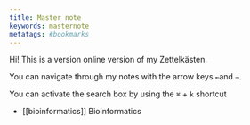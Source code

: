 ```yaml
---
title: Master note
keywords: masternote
metatags: #bookmarks
---
```


Hi! This is a version online version of my Zettelkästen.

You can navigate through my notes with the arrow keys `←`and `→`.
 
 You can activate the search box by using the `⌘` + `k` shortcut


- [[bioinformatics]] Bioinformatics

